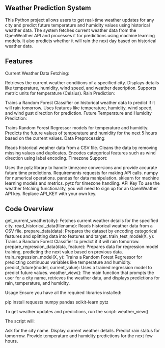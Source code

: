## Weather Prediction System

This Python project allows users to get real-time weather updates for any city and predict future temperature and humidity values using historical weather data. The system fetches current weather data from the OpenWeather API and processes it for predictions using machine learning models. It also predicts whether it will rain the next day based on historical weather data.

## Features
Current Weather Data Fetching:

Retrieves the current weather conditions of a specified city.
Displays details like temperature, humidity, wind speed, and weather description.
Supports metric units for temperature (Celsius).
Rain Prediction:

Trains a Random Forest Classifier on historical weather data to predict if it will rain tomorrow.
Uses features like temperature, humidity, wind speed, and wind gust direction for prediction.
Future Temperature and Humidity Prediction:

Trains Random Forest Regressor models for temperature and humidity.
Predicts the future values of temperature and humidity for the next 5 hours based on the current values.
Data Preprocessing:

Reads historical weather data from a CSV file.
Cleans the data by removing missing values and duplicates.
Encodes categorical features such as wind direction using label encoding.
Timezone Support:

Uses the pytz library to handle timezone conversions and provide accurate future time predictions.
Requirements
requests for making API calls.
numpy for numerical operations.
pandas for data manipulation.
sklearn for machine learning models and metrics.
pytz for timezone handling.
API Key
To use the weather fetching functionality, you will need to sign up for an OpenWeather API key. Replace API_KEY with your own key.

## Code Overview
get_current_weather(city): Fetches current weather details for the specified city.
read_historical_data(filename): Reads historical weather data from a CSV file.
prepare_data(data): Prepares the dataset by encoding categorical features and splitting data into features and target.
train_test_model(X, y): Trains a Random Forest Classifier to predict if it will rain tomorrow.
prepare_regression_data(data, feature): Prepares data for regression model training, predicting the next value based on previous data.
train_regression_model(X, y): Trains a Random Forest Regressor for predicting continuous variables like temperature and humidity.
predict_future(model, current_value): Uses a trained regression model to predict future values.
weather_view(): The main function that prompts the user for a city name, retrieves the weather data, and displays predictions for rain, temperature, and humidity.

Usage
Ensure you have all the required libraries installed:

pip install requests numpy pandas scikit-learn pytz


To get weather updates and predictions, run the script:
weather_view()


The script will:

Ask for the city name.
Display current weather details.
Predict rain status for tomorrow.
Provide temperature and humidity predictions for the next few hours.
